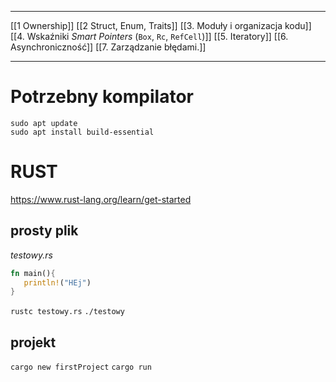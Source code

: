 
----------------

[[1 Ownership]]
[[2 Struct, Enum, Traits]]
[[3.  Moduły i organizacja kodu]]
[[4. Wskaźniki *Smart Pointers* (`Box`, `Rc`, `RefCell`)]]
[[5. Iteratory]]
[[6. Asynchroniczność]]
[[7. Zarządzanie błędami.]]




---------------
# Potrzebny kompilator 

```bush
sudo apt update
sudo apt install build-essential
```


# RUST
https://www.rust-lang.org/learn/get-started


## prosty plik

*testowy.rs*
```rust
fn main(){
   println!("HEj")
}
```

`rustc testowy.rs`
`./testowy`

## projekt
`cargo new firstProject`
`cargo run`









